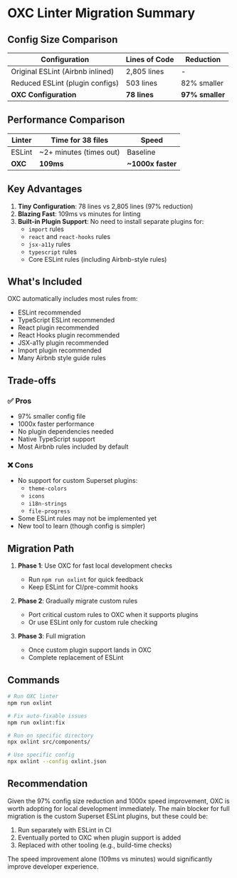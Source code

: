 # OXC Linter Migration Summary

## Config Size Comparison

| Configuration | Lines of Code | Reduction |
|--------------|---------------|-----------|
| Original ESLint (Airbnb inlined) | 2,805 lines | - |
| Reduced ESLint (plugin configs) | 503 lines | 82% smaller |
| **OXC Configuration** | **78 lines** | **97% smaller** |

## Performance Comparison

| Linter | Time for 38 files | Speed |
|--------|-------------------|-------|
| ESLint | ~2+ minutes (times out) | Baseline |
| **OXC** | **109ms** | **~1000x faster** |

## Key Advantages

1. **Tiny Configuration**: 78 lines vs 2,805 lines (97% reduction)
2. **Blazing Fast**: 109ms vs minutes for linting
3. **Built-in Plugin Support**: No need to install separate plugins for:
   - `import` rules
   - `react` and `react-hooks` rules
   - `jsx-a11y` rules
   - `typescript` rules
   - Core ESLint rules (including Airbnb-style rules)

## What's Included

OXC automatically includes most rules from:
- ESLint recommended
- TypeScript ESLint recommended
- React plugin recommended
- React Hooks plugin recommended
- JSX-a11y plugin recommended
- Import plugin recommended
- Many Airbnb style guide rules

## Trade-offs

### ✅ Pros
- 97% smaller config file
- 1000x faster performance
- No plugin dependencies needed
- Native TypeScript support
- Most Airbnb rules included by default

### ❌ Cons
- No support for custom Superset plugins:
  - `theme-colors`
  - `icons`
  - `i18n-strings`
  - `file-progress`
- Some ESLint rules may not be implemented yet
- New tool to learn (though config is simpler)

## Migration Path

1. **Phase 1**: Use OXC for fast local development checks
   - Run `npm run oxlint` for quick feedback
   - Keep ESLint for CI/pre-commit hooks

2. **Phase 2**: Gradually migrate custom rules
   - Port critical custom rules to OXC when it supports plugins
   - Or use ESLint only for custom rule checking

3. **Phase 3**: Full migration
   - Once custom plugin support lands in OXC
   - Complete replacement of ESLint

## Commands

```bash
# Run OXC linter
npm run oxlint

# Fix auto-fixable issues
npm run oxlint:fix

# Run on specific directory
npx oxlint src/components/

# Use specific config
npx oxlint --config oxlint.json
```

## Recommendation

Given the 97% config size reduction and 1000x speed improvement, OXC is worth adopting for local development immediately. The main blocker for full migration is the custom Superset ESLint plugins, but these could be:

1. Run separately with ESLint in CI
2. Eventually ported to OXC when plugin support is added
3. Replaced with other tooling (e.g., build-time checks)

The speed improvement alone (109ms vs minutes) would significantly improve developer experience.
